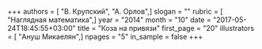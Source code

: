 +++
authors = [ "В. Крупский", "А. Орлов",]
slogan = ""
rubric = [ "Наглядная математика",]
year = "2014"
month = "10"
date = "2017-05-24T18:45:55+03:00"
title = "Коза на привязи"
first_page = "20"
illustrators = [ "Ануш Микаелян",]
npages = "5"
in_sample = false
+++
